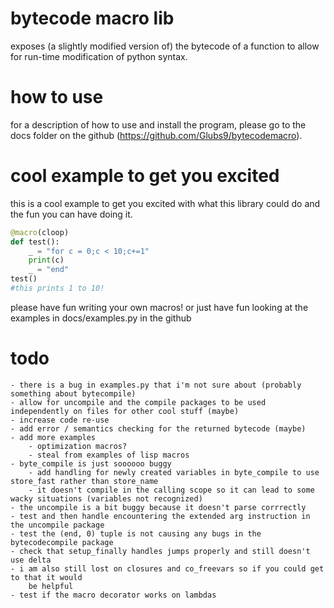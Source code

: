 # bytecode macro lib
exposes (a slightly modified version of) the bytecode of a function to allow for run-time modification of python syntax.

# how to use
for a description of how to use and install the program, please go to the docs folder on the github (https://github.com/Glubs9/bytecodemacro).

# cool example to get you excited
this is a cool example to get you excited with what this library could do and the fun you can have
doing it.

```python
@macro(cloop)
def test():
    _ = "for c = 0;c < 10;c+=1"
    print(c)
    _ = "end"
test()
#this prints 1 to 10!
```

please have fun writing your own macros! or just have fun looking at
the examples in docs/examples.py in the github

# todo
	- there is a bug in examples.py that i'm not sure about (probably something about bytecompile)
	- allow for uncompile and the compile packages to be used independently on files for other cool stuff (maybe)
	- increase code re-use
	- add error / semantics checking for the returned bytecode (maybe)
	- add more examples
		- optimization macros?
		- steal from examples of lisp macros
	- byte_compile is just soooooo buggy
		- add handling for newly created variables in byte_compile to use store_fast rather than store_name
		- it doesn't compile in the calling scope so it can lead to some wacky situations (variables not recognized)
	- the uncompile is a bit buggy because it doesn't parse corrrectly
	- test and then handle encountering the extended arg instruction in the uncompile package
	- test the (end, 0) tuple is not causing any bugs in the bytecodecompile package
	- check that setup_finally handles jumps properly and still doesn't use delta
	- i am also still lost on closures and co_freevars so if you could get to that it would
		be helpful
	- test if the macro decorator works on lambdas
